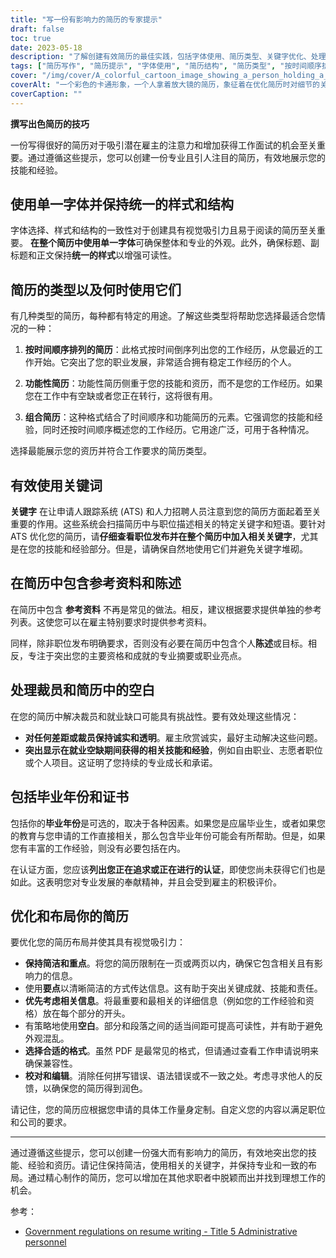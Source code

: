 ```yaml
---
title: "写一份有影响力的简历的专家提示"
draft: false
toc: true
date: 2023-05-18
description: "了解创建有效简历的最佳实践，包括字体使用、简历类型、关键字优化、处理空白和优化布局。"
tags: ["简历写作", "简历提示", "字体使用", "简历结构", "简历类型", "按时间顺序排列的简历", "功能简历", "组合简历", "关键词优化", "简历上的参考资料", "简历声明", "处理裁员", "处理简历中的空白", "简历上的毕业年份", "上市认证", "恢复布局", "简洁的简历", "简历中的空白", "简历定制", "专业简历"]
cover: "/img/cover/A_colorful_cartoon_image_showing_a_person_holding_a_resume.png"
coverAlt: "一个彩色的卡通形象，一个人拿着放大镜的简历，象征着在优化简历时对细节的关注。"
coverCaption: ""
---
```


**撰写出色简历的技巧**

一份写得很好的简历对于吸引潜在雇主的注意力和增加获得工作面试的机会至关重要。通过遵循这些提示，您可以创建一份专业且引人注目的简历，有效地展示您的技能和经验。

## 使用单一字体并保持统一的样式和结构

字体选择、样式和结构的一致性对于创建具有视觉吸引力且易于阅读的简历至关重要。 **在整个简历中使用单一字体**可确保整体和专业的外观。此外，确保标题、副标题和正文保持**统一的样式**以增强可读性。

## 简历的类型以及何时使用它们

有几种类型的简历，每种都有特定的用途。了解这些类型将帮助您选择最适合您情况的一种：

1. **按时间顺序排列的简历**：此格式按时间倒序列出您的工作经历，从您最近的工作开始。它突出了您的职业发展，非常适合拥有稳定工作经历的个人。

2. **功能性简历**：功能性简历侧重于您的技能和资历，而不是您的工作经历。如果您在工作中有空缺或者您正在转行，这将很有用。

3. **组合简历**：这种格式结合了时间顺序和功能简历的元素。它强调您的技能和经验，同时还按时间顺序概述您的工作经历。它用途广泛，可用于各种情况。

选择最能展示您的资历并符合工作要求的简历类型。

## 有效使用关键词

**关键字** 在让申请人跟踪系统 (ATS) 和人力招聘人员注意到您的简历方面起着至关重要的作用。这些系统会扫描简历中与职位描述相关的特定关键字和短语。要针对 ATS 优化您的简历，请**仔细查看职位发布并在整个简历中加入相关关键字**，尤其是在您的技能和经验部分。但是，请确保自然地使用它们并避免关键字堆砌。

## 在简历中包含参考资料和陈述

在简历中包含 **参考资料** 不再是常见的做法。相反，建议根据要求提供单独的参考列表。这使您可以在雇主特别要求时提供参考资料。

同样，除非职位发布明确要求，否则没有必要在简历中包含个人**陈述**或目标。相反，专注于突出您的主要资格和成就的专业摘要或职业亮点。

## 处理裁员和简历中的空白

在您的简历中解决裁员和就业缺口可能具有挑战性。要有效处理这些情况：

- **对任何差距或裁员保持诚实和透明**。雇主欣赏诚实，最好主动解决这些问题。
- **突出显示在就业空缺期间获得的相关技能和经验**，例如自由职业、志愿者职位或个人项目。这证明了您持续的专业成长和承诺。

## 包括毕业年份和证书

包括你的**毕业年份**是可选的，取决于各种因素。如果您是应届毕业生，或者如果您的教育与您申请的工作直接相关，那么包含毕业年份可能会有所帮助。但是，如果您有丰富的工作经验，则没有必要包括在内。

在认证方面，您应该**列出您正在追求或正在进行的认证**，即使您尚未获得它们也是如此。这表明您对专业发展的奉献精神，并且会受到雇主的积极评价。

## 优化和布局你的简历

要优化您的简历布局并使其具有视觉吸引力：

- **保持简洁和重点**。将您的简历限制在一页或两页以内，确保它包含相关且有影响力的信息。
- 使用**要点**以清晰简洁的方式传达信息。这有助于突出关键成就、技能和责任。
- **优先考虑相关信息**。将最重要和最相关的详细信息（例如您的工作经验和资格）放在每个部分的开头。
- 有策略地使用**空白**。部分和段落之间的适当间距可提高可读性，并有助于避免外观混乱。
- **选择合适的格式**。虽然 PDF 是最常见的格式，但请通过查看工作申请说明来确保兼容性。
- **校对和编辑**。消除任何拼写错误、语法错误或不一致之处。考虑寻求他人的反馈，以确保您的简历得到润色。

请记住，您的简历应根据您申请的具体工作量身定制。自定义您的内容以满足职位和公司的要求。

______

通过遵循这些提示，您可以创建一份强大而有影响力的简历，有效地突出您的技能、经验和资历。请记住保持简洁，使用相关的关键字，并保持专业和一致的布局。通过精心制作的简历，您可以增加在其他求职者中脱颖而出并找到理想工作的机会。

参考：
- [Government regulations on resume writing - Title 5 Administrative personnel](https://www.govinfo.gov/content/pkg/CFR-2021-title5-vol1/pdf/CFR-2021-title5-vol1-chapI.pdf)

